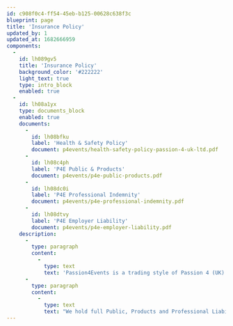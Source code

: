 ```yaml
---
id: c908f0c4-ff54-45eb-b125-00628c638f3c
blueprint: page
title: 'Insurance Policy'
updated_by: 1
updated_at: 1682666959
components:
  -
    id: lh089gv5
    title: 'Insurance Policy'
    background_color: '#222222'
    light_text: true
    type: intro_block
    enabled: true
  -
    id: lh08a1yx
    type: documents_block
    enabled: true
    documents:
      -
        id: lh08bfku
        label: 'Health & Safety Policy'
        document: p4events/health-safety-policy-passion-4-uk-ltd.pdf
      -
        id: lh08c4ph
        label: 'P4E Public & Products'
        document: p4events/p4e-public-products.pdf
      -
        id: lh08dc0i
        label: 'P4E Professional Indemnity'
        document: p4events/p4e-professional-indemnity.pdf
      -
        id: lh08dtvy
        label: 'P4E Employer Liability'
        document: p4events/p4e-employer-liability.pdf
    description:
      -
        type: paragraph
        content:
          -
            type: text
            text: 'Passion4Events is a trading style of Passion 4 (UK) Ltd registered in England and Wales Company No. 589071.'
      -
        type: paragraph
        content:
          -
            type: text
            text: "We hold full Public, Products and Professional Liability Insurance which can be downloaded below along with our company Health and Safety Policy.\_Risk Assessments are written individually for each event and will be sent a minimum of three-working days in advance of your event along with all relevant PAT certification."
---
```

